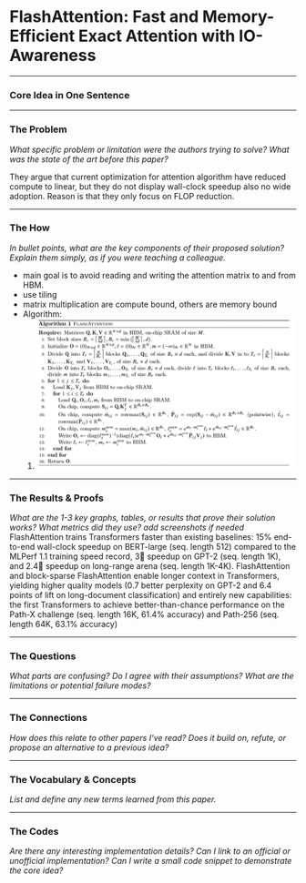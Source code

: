 # FlashAttention: Fast and Memory-Efficient Exact Attention with IO-Awareness

---

### Core Idea in One Sentence



---

### The Problem

*What specific problem or limitation were the authors trying to solve? What was the state of the art before this paper?*

They argue that current optimization for attention algorithm have reduced compute to linear, but they do not display wall-clock speedup also no wide adoption. Reason is that they only focus on FLOP reduction. 

---

### The How

*In bullet points, what are the key components of their proposed solution? Explain them simply, as if you were teaching a colleague.*
- main goal is to avoid reading and writing the attention matrix to and from HBM.
- use tiling
- matrix multiplication are compute bound, others are memory bound
- Algorithm:
  1. ![alt text](image.png)
---

### The Results & Proofs

*What are the 1-3 key graphs, tables, or results that prove their solution works? What metrics did they use? add screenshots if needed*
FlashAttention trains Transformers faster than existing baselines: 15% end-to-end wall-clock speedup
on BERT-large (seq. length 512) compared to the MLPerf 1.1 training speed record, 3 speedup on
GPT-2 (seq. length 1K), and 2.4 speedup on long-range arena (seq. length 1K-4K). FlashAttention
and block-sparse FlashAttention enable longer context in Transformers, yielding higher quality models
(0.7 better perplexity on GPT-2 and 6.4 points of lift on long-document classification) and entirely new
capabilities: the first Transformers to achieve better-than-chance performance on the Path-X challenge
(seq. length 16K, 61.4% accuracy) and Path-256 (seq. length 64K, 63.1% accuracy)

---

### The Questions 

*What parts are confusing? Do I agree with their assumptions? What are the limitations or potential failure modes?*



---

### The Connections

*How does this relate to other papers I've read? Does it build on, refute, or propose an alternative to a previous idea?*


---

###  The Vocabulary & Concepts

*List and define any new terms learned from this paper.*



---

### The Codes

*Are there any interesting implementation details? Can I link to an official or unofficial implementation? Can I write a small code snippet to demonstrate the core idea?*

  ```python

  ```